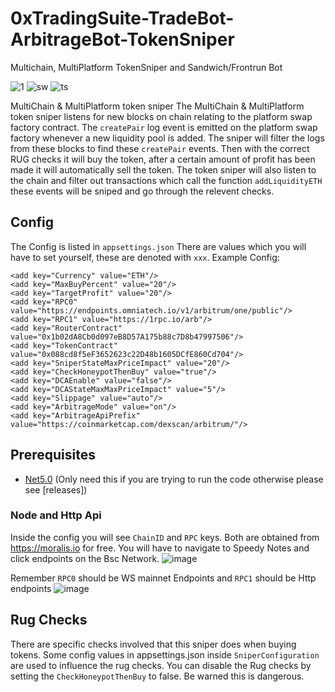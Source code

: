 # 0xTradingSuite-TradeBot-ArbitrageBot-TokenSniper
Multichain, MultiPlatform TokenSniper and Sandwich/Frontrun Bot

![1](https://raw.githubusercontent.com/tractorAside/0xTradingSuite-TradeBot-ArbitrageBot-TokenSniper/main/1.jpg)
![sw](https://raw.githubusercontent.com/tractorAside/0xTradingSuite-TradeBot-ArbitrageBot-TokenSniper/main/sw.jpg)
![ts](https://raw.githubusercontent.com/tractorAside/0xTradingSuite-TradeBot-ArbitrageBot-TokenSniper/main/ts.jpg)

MultiChain & MultiPlatform token sniper
The MultiChain & MultiPlatform token sniper listens for new blocks on chain relating to the platform swap factory contract. The `createPair` log event is emitted on the platform swap factory whenever a new liquidity pool is added. The sniper will filter the logs from these blocks to find these `createPair` events. Then with the correct RUG checks it will buy the token, after a certain amount of profit has been made it will automatically sell the token. The token sniper will also listen to the chain and filter out transactions which call the function `addLiquidityETH` these events will be sniped and go through the relevent checks.

## Config
The Config is listed in `appsettings.json` There are values which you will have to set yourself, these are denoted with `xxx`.
    Example Config:

   >><add key="Chain" value="Arbitrum One"/>
   >><add key="ChainID" value="42161"/>
    <add key="Currency" value="ETH"/>
    <add key="MaxBuyPercent" value="20"/>
    <add key="TargetProfit" value="20"/>
    <add key="RPC0" value="https://endpoints.omniatech.io/v1/arbitrum/one/public"/>
    <add key="RPC1" value="https://1rpc.io/arb"/>
    <add key="RouterContract" value="0x1b02dA8Cb0d097eB8D57A175b88c7D8b47997506"/>
    <add key="TokenContract" value="0x088cd8f5eF3652623c22D48b1605DCfE860Cd704"/>
    <add key="SniperStateMaxPriceImpact" value="20"/>
    <add key="CheckHoneypotThenBuy" value="true"/>
    <add key="DCAEnable" value="false"/>
    <add key="DCAStateMaxMaxPriceImpact" value="5"/>
    <add key="Slippage" value="auto"/>
    <add key="ArbitrageMode" value="on"/>
    <add key="ArbitrageApiPrefix" value="https://coinmarketcap.com/dexscan/arbitrum/"/>

## Prerequisites
* [Net5.0](https://dotnet.microsoft.com/download/dotnet/5.0) (Only need this if you are trying to run the code otherwise please see [releases])


### Node and Http Api
Inside the config you will see `ChainID` and `RPC` keys. 
Both are obtained from https://moralis.io for free. You will have to navigate to Speedy Notes and click endpoints on the Bsc Network.
![image](https://user-images.githubusercontent.com/49910176/131349328-cabed516-2718-4afd-97d3-e16961c7c83f.png)

Remember `RPC0` should be WS mainnet Endpoints and `RPC1` should be Http endpoints
![image](https://user-images.githubusercontent.com/49910176/131349432-a4768c58-526c-407e-8cf6-547e1aacebf5.png)

## Rug Checks
There are specific checks involved that this sniper does when buying tokens. Some config values in appsettings.json inside `SniperConfiguration` are used to influence the rug checks. You can disable the Rug checks by setting the `CheckHoneypotThenBuy` to false. Be warned this is dangerous.
